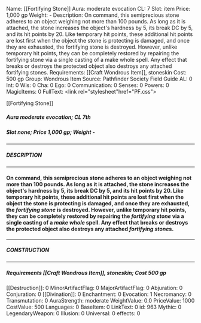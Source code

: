 Name: [[Fortifying Stone]]
Aura: moderate evocation
CL: 7
Slot: item
Price: 1,000 gp
Weight: -
Description: On command, this semiprecious stone adheres to an object weighing not more than 100 pounds. As long as it is attached, the stone increases the object's hardness by 5, its break DC by 5, and its hit points by 20. Like temporary hit points, these additional hit points are lost first when the object the stone is protecting is damaged, and once they are exhausted, the fortifying stone is destroyed. However, unlike temporary hit points, they can be completely restored by repairing the fortifying stone via a single casting of a make whole spell. Any effect that breaks or destroys the protected object also destroys any attached fortifying stones.
Requirements: [[Craft Wondrous Item]], stoneskin
Cost: 500 gp
Group: Wondrous Item
Source: Pathfinder Society Field Guide
AL: 0
Int: 0
Wis: 0
Cha: 0
Ego: 0
Communication: 0
Senses: 0
Powers: 0
MagicItems: 0
FullText: <link rel="stylesheet"href="PF.css"><div class="heading"><p class="alignleft">[[Fortifying Stone]]</p><div style="clear: both;"></div></div><div><h5><b>Aura </b>moderate evocation; <b>CL </b>7th</h5><h5><b>Slot </b>none; <b>Price </b>1,000 gp; <b>Weight </b>-</h5></div><hr/><div><h5><b>DESCRIPTION</b></h5></div><hr/><div><h4><p>On command, this semiprecious stone adheres to an object weighing not more than 100 pounds. As long as it is attached, the stone increases the object's hardness by 5, its break DC by 5, and its hit points by 20. Like temporary hit points, these additional hit points are lost first when the object the stone is protecting is damaged, and once they are exhausted, the <i>fortifying stone</i> is destroyed. However, unlike temporary hit points, they can be completely restored by repairing the <i>fortifying stone</i> via a single casting of a <i>make whole</i> spell. Any effect that breaks or destroys the protected object also destroys any attached <i>fortifying stone</i>s.</p></h4></div><hr/><div><h5><b>CONSTRUCTION</b></h5></div><hr/><div><h5><b>Requirements </b>[[Craft Wondrous Item]], <i>stoneskin</i>; <b>Cost </b>500 gp</h5></div>
[[Destruction]]: 0
MinorArtifactFlag: 0
MajorArtifactFlag: 0
Abjuration: 0
Conjuration: 0
[[Divination]]: 0
Enchantment: 0
Evocation: 1
Necromancy: 0
Transmutation: 0
AuraStrength: moderate
WeightValue: 0.0
PriceValue: 1000
CostValue: 500
Languages: 0
BaseItem: 0
LinkText: 0
id: 963
Mythic: 0
LegendaryWeapon: 0
Illusion: 0
Universal: 0
effects: 0
